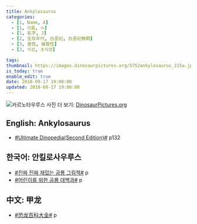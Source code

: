 ```yaml
---
title: Ankylosaurus
categories:
  - [1, Name, A]
  - [1, 이름, ㅇ]
  - [1, 名字, J]
  - [2, 生存年代, 白垩纪, 白垩纪晚期]
  - [3, 食性, 植食性]
  - [3, 식성, 초식성]

tags:
thumbnail: https://images.dinosaurpictures.org/5752ankylosaurus_215a.jpg
is_today: true
enable_edit: true
date: 2018-09-17 19:00:00
updated: 2018-09-17 19:00:00
---
```

![카르노타우루스](https://images.dinosaurpictures.org/5752ankylosaurus_215a.jpg)
사진 더 보기: [DinosaurPictures.org](https://dinosaurpictures.org/Ankylosaurus-pictures)

## English: Ankylosaurus

- [#Ultimate Dinopedia(Second Edition)#](/books/p/86d06d1161eb1684c26079a0348b5931/) p132

## 한국어: 안킬로사우루스

- [#진짜 진짜 재밌는 공룡 그림책#](/books/p/3289261dc4d846b8a02798617a63ad75/) p
- [#어린이를 위한 공룡 대백과#](/books/p/f60f989c24559d39cb141e73aa0754c0/) p

## 中文: 甲龙

- [#恐龙百科大全#](/books/p/6cd4e752e2119c63c607be6bb97d17aa/) p
